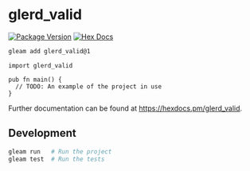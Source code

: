 # glerd_valid

[![Package Version](https://img.shields.io/hexpm/v/glerd_valid)](https://hex.pm/packages/glerd_valid)
[![Hex Docs](https://img.shields.io/badge/hex-docs-ffaff3)](https://hexdocs.pm/glerd_valid/)

```sh
gleam add glerd_valid@1
```
```gleam
import glerd_valid

pub fn main() {
  // TODO: An example of the project in use
}
```

Further documentation can be found at <https://hexdocs.pm/glerd_valid>.

## Development

```sh
gleam run   # Run the project
gleam test  # Run the tests
```
